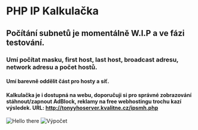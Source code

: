 # PHP IP Kalkulačka

## Počítání subnetů je momentálně W.I.P a ve fázi testování.
### Umí počítat masku, first host, last host, broadcast adresu, network adresu a počet hostů.
#### Umí barevně oddělit část pro hosty a síť. 
#### Kalkulačka je i dostupná na webu, doporučuji si pro správné zobrazování stáhnout/zapnout AdBlock, reklamy na free webhostingu trochu kazí výsledek. URL: http://tonyyhoserver.kvalitne.cz/ipsmh.php

![Hello there](http://imgWorld.cz/s3/oV8caIjlBc.PNG)
![Výpočet](http://imgWorld.cz/s3/hQMmG1rxpz.PNG)
